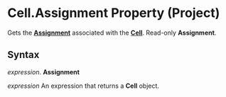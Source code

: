 
# Cell.Assignment Property (Project)

Gets the  **[Assignment](bfb9a505-7818-0a86-9d4b-f19a0ff465d3.md)** associated with the **[Cell](553c50f1-1288-72b8-e2d2-74b3aee988c9.md)**. Read-only **Assignment**.


## Syntax

 _expression_. **Assignment**

 _expression_ An expression that returns a **Cell** object.

